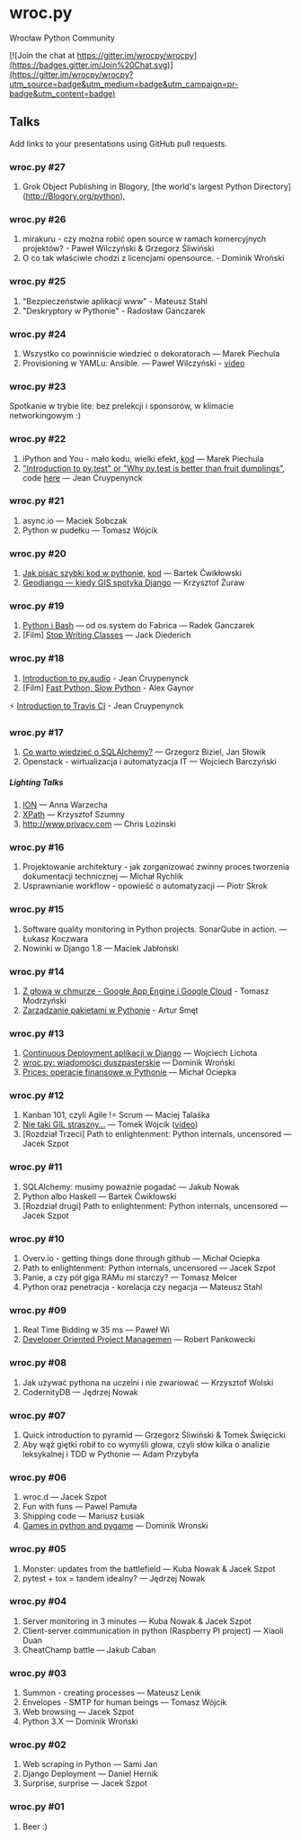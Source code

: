 # wroc.py

Wrocław Python Community

[![Join the chat at https://gitter.im/wrocpy/wrocpy](https://badges.gitter.im/Join%20Chat.svg)](https://gitter.im/wrocpy/wrocpy?utm_source=badge&utm_medium=badge&utm_campaign=pr-badge&utm_content=badge)

## Talks

Add links to your presentations using GitHub pull requests.

### wroc.py #27

1. Grok Object Publishing in Blogory, [the world's largest Python Directory]
(http://Blogory.org/python),

### wroc.py #26

1. mirakuru - czy można robić open source w ramach komercyjnych projektów? - Paweł Wilczyński & Grzegorz Śliwiński
2. O co tak właściwie chodzi z licencjami opensource. - Dominik Wroński 

### wroc.py #25

1. "Bezpieczeństwie aplikacji www" - Mateusz Stahl
2. "Deskryptory w Pythonie" - Radosław Ganczarek


### wroc.py #24

1. Wszystko co powinniście wiedzieć o dekoratorach — Marek Piechula
2. Provisioning w YAMLu: Ansible. — Paweł Wilczyński - [video](https://www.youtube.com/watch?v=flnW_DaTjHA)

### wroc.py #23

Spotkanie w trybie lite: bez prelekcji i sponsorów, w klimacie networkingowym :)

### wroc.py #22

1. iPython and You - mało kodu, wielki efekt, [kod](https://github.com/firemark/notebooks/tree/master/ipython-prelection) — Marek Piechula
2. ["Introduction to py.test" or "Why py.test is better than fruit dumplings”](http://slides.com/jeancruypenynck/introduction-to-py-test/), code [here](https://github.com/filaton/pytest-intro/) — Jean Cruypenynck

### wroc.py #21

1. async.io — Maciek Sobczak
2. Python w pudełku — Tomasz Wójcik

### wroc.py #20

1. [Jak pisac szybki kod w pythonie](https://speakerdeck.com/paczesiowa/jak-pisac-szybki-kod-w-pythonie), [kod](https://www.dropbox.com/s/7ntmq4fwypwd4dw/paczesiowa_szybki_kod.tar.bz2?dl=0) — Bartek Ćwikłowski
2. [Geodjango — kiedy GIS spotyka Django](http://slides.com/noaal/deck) — Krzysztof Żuraw

### wroc.py #19

1. [Python i Bash](http://www.slideshare.net/RadosawJanGanczarek/python-and-bash-from-ossystem-to-fabric) — od os.system do Fabrica — Radek Ganczarek
2. [Film] [Stop Writing Classes](https://www.youtube.com/watch?v=o9pEzgHorH0) — Jack Diederich

### wroc.py #18

1. [Introduction to py.audio](http://nonatomiclabs.com/blog/?p=67) - Jean Cruypenynck
2. [Film] [Fast Python, Slow Python](https://www.youtube.com/watch?v=7eeEf_rAJds) - Alex Gaynor

⚡ ️[Introduction to Travis CI](http://nonatomiclabs.com/blog/?p=75) - Jean Cruypenynck  

### wroc.py #17

1. [Co warto wiedzieć o SQLAlchemy?](http://equus71.github.io/sqlalchemy-worth-to-know/) — Grzegorz Biziel, Jan Słowik
2. Openstack - wirtualizacja i automatyzacja IT — Wojciech Barczyński

##### Lighting Talks

1. [ION](https://ionapp.com/) — Anna Warzecha
2. [XPath](https://slides.com/noisy/xpath/) — Krzysztof Szumny
3. http://www.privacv.com — Chris Lozinski

### wroc.py #16

1. Projektowanie architektury - jak zorganizować zwinny proces tworzenia dokumentacji technicznej — Michał Rychlik
2. Usprawnianie workflow - opowieść o automatyzacji — Piotr Skrok

### wroc.py #15

1. Software quality monitoring in Python projects. SonarQube in action. — Łukasz Koczwara
2. Nowinki w Django 1.8 — Maciek Jabłoński

### wroc.py #14

1. [Z głową w chmurze - Google App Engine i Google Cloud](http://modriv.net/gae-wrocpy/) - Tomasz Modrzyński
2. [Zarządzanie pakietami w Pythonie](http://artursmet.github.io/wroc.py-14/) - Artur Smęt

### wroc.py #13

1. [Continuous Deployment aplikacji w Django](http://lichota.pl/continuous_deployment_032015.pdf) — Wojciech Lichota
2. [wroc.py: wiadomości duszpasterskie](http://slides.com/dominikwronski/lucky-13#/) — Dominik Wroński
3. [Prices: operacje finansowe w Pythonie](http://mociepka.github.io/wroc.py-prices/) — Michał Ociepka

### wroc.py #12

1. Kanban 101, czyli Agile != Scrum — Maciej Talaśka
2. [Nie taki GIL straszny...](https://speakerdeck.com/tomekwojcik/nie-taki-gil-straszny-dot-dot-dot) — Tomek Wójcik ([video](https://www.youtube.com/watch?v=hMFJfopUXLA))
3. [Rozdział Trzeci] Path to enlightenment: Python internals, uncensored — Jacek Szpot

### wroc.py #11

1. SQLAlchemy: musimy poważnie pogadać — Jakub Nowak
2. Python albo Haskell — Bartek Ćwikłowski
3. [Rozdział drugi] Path to enlightenment: Python internals, uncensored — Jacek Szpot

### wroc.py #10

1. Overv.io - getting things done through github — Michał Ociepka
2. Path to enlightenment: Python internals, uncensored — Jacek Szpot
3. Panie, a czy pół giga RAMu mi starczy? — Tomasz Melcer
4. Python oraz penetracja - korelacja czy negacja — Mateusz Stahl

### wroc.py #09

1. Real Time Bidding w 35 ms — Paweł Wi
2. [Developer Oriented Project Managemen](http://robert.pankowecki.pl/wrocpy/index.html) — Robert Pankowecki

### wroc.py #08

1. Jak używać pythona na uczelni i nie zwariować — Krzysztof Wolski
2. CodernityDB — Jędrzej Nowak

### wroc.py #07

1. Quick introduction to pyramid — Grzegorz Śliwiński & Tomek Święcicki
2. Aby wąż giętki robił to co wymyśli głowa, czyli słów kilka o analizie leksykalnej i TDD w Pythonie — Adam Przybyła

### wroc.py #06

1. wroc.d — Jacek Szpot
2. Fun with funs — Pawel Pamuła
3. Shipping code — Mariusz Łusiak
4. [Games in python and pygame](http://slides.com/dominikwronski/snakegamepython#/) — Dominik Wronski

### wroc.py #05

1. Monster: updates from the battlefield — Kuba Nowak & Jacek Szpot
2. pytest + tox = tandem idealny? — Jędrzej Nowak

### wroc.py #04

1. Server monitoring in 3 minutes — Kuba Nowak & Jacek Szpot
2. Client-server communication in python (Raspberry PI project) — Xiaoli Duan
3. CheatChamp battle — Jakub Caban

### wroc.py #03

1. Summon - creating processes — Mateusz Lenik
2. Envelopes - SMTP for human beings — Tomasz Wójcik
3. Web browsing — Jacek Szpot
4. Python 3.X — Dominik Wroński

### wroc.py #02

1. Web scraping in Python — Sami Jan
2. Django Deployment — Daniel Hernik
3. Surprise, surprise — Jacek Szpot

### wroc.py #01

1. Beer :)
